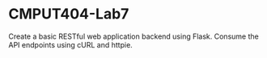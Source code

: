 # CMPUT404-Lab7

Create a basic RESTful web application backend using Flask. Consume the API endpoints using cURL and httpie.
